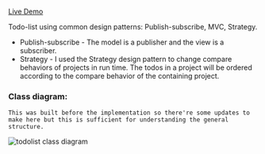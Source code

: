[Live Demo](https://idandam.github.io/todo-list/)

Todo-list using common design patterns: Publish-subscribe, MVC, Strategy.
  * Publish-subscribe - The model is a publisher and the view is a subscriber.
  * Strategy - I used the Strategy design pattern to change compare behaviors of projects in run time. The todos in a project will be ordered according to the compare behavior of the containing project.

### Class diagram: 
```
This was built before the implementation so there're some updates to make here but this is sufficient for understanding the general structure.
```

![todolist class diagram](https://user-images.githubusercontent.com/81328595/132876976-8554cde8-4a23-4e33-949c-f9d2c9b37ed9.jpg)

